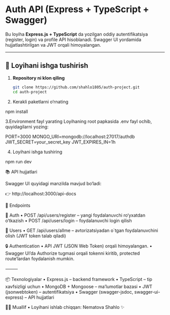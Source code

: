 # Auth API (Express + TypeScript + Swagger)

Bu loyiha **Express.js + TypeScript** da yozilgan oddiy autentifikatsiya (register, login) va profile API hisoblanadi.
Swagger UI yordamida hujjatlashtirilgan va JWT orqali himoyalangan.

---

## 🚀 Loyihani ishga tushirish

1. **Repository ni klon qiling**

   ```bash
   git clone https://github.com/shahlo1805/auth-project.git
   cd auth-project

   ```

2. Kerakli paketlarni o‘rnating

npm install

3.Environment fayl yarating
Loyihaning root papkasida .env fayl ochib, quyidagilarni yozing:

PORT=3000
MONGO_URI=mongodb://localhost:27017/authdb
JWT_SECRET=your_secret_key
JWT_EXPIRES_IN=1h

4. Loyihani ishga tushiring

npm run dev

📚 API hujjatlari

Swagger UI quyidagi manzilda mavjud bo‘ladi:

👉 http://localhost:3000/api-docs

🔑 Endpoints

🔹 Auth
• POST /api/users/register – yangi foydalanuvchi ro‘yxatdan o‘tkazish
• POST /api/users/login – foydalanuvchi login qilish

🔹 Users
• GET /api/users/allme – avtorizatsiyadan o`tgan foydalanuvchini olish (JWT token talab qiladi)

🔒 Authentication
• API JWT (JSON Web Token) orqali himoyalangan.
• Swagger UI’da Authorize tugmasi orqali tokenni kiritib, protected route’lardan foydalanish mumkin.

⸻

📦 Texnologiyalar
• Express.js – backend framework
• TypeScript – tip xavfsizligi uchun
• MongoDB + Mongoose – ma’lumotlar bazasi
• JWT (jsonwebtoken) – autentifikatsiya
• Swagger (swagger-jsdoc, swagger-ui-express) – API hujjatlari

👩‍💻 Muallif
• Loyihani ishlab chiqqan: Nematova Shahlo ✨

